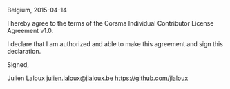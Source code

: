 Belgium, 2015-04-14

I hereby agree to the terms of the Corsma Individual Contributor License
Agreement v1.0.

I declare that I am authorized and able to make this agreement and sign this
declaration.

Signed,

Julien Laloux julien.laloux@jlaloux.be https://github.com/jlaloux

